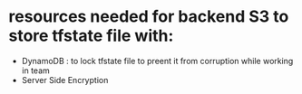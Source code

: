 # resources needed for backend S3 to store tfstate file with:
- DynamoDB : to lock tfstate file to preent it from corruption while working in team
- Server Side Encryption
